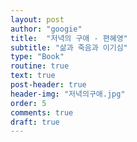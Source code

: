 ```yaml
---
layout: post
author: "googie"
title:  "저녁의 구애 - 편혜영"
subtitle: "삶과 죽음과 이기심"
type: "Book"
routine: true
text: true
post-header: true
header-img: "저녁의구애.jpg"
order: 5
comments: true
draft: true
---
```


